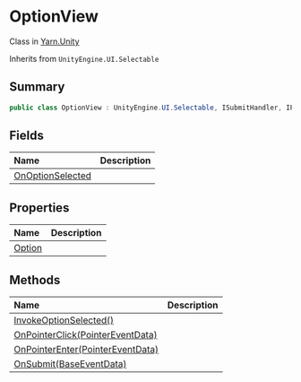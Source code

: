 # OptionView

Class in [Yarn.Unity](/api/csharp/yarn.unity.md)

Inherits from `UnityEngine.UI.Selectable`

## Summary



```csharp
public class OptionView : UnityEngine.UI.Selectable, ISubmitHandler, IPointerClickHandler, IPointerEnterHandler
```

## Fields

|Name|Description|
|:---|:---|
|[OnOptionSelected](/api/csharp/yarn.unity.optionview.onoptionselected.md)||

## Properties

|Name|Description|
|:---|:---|
|[Option](/api/csharp/yarn.unity.optionview.option.md)||

## Methods

|Name|Description|
|:---|:---|
|[InvokeOptionSelected()](/api/csharp/yarn.unity.optionview.invokeoptionselected.md)||
|[OnPointerClick(PointerEventData)](/api/csharp/yarn.unity.optionview.onpointerclick.md)||
|[OnPointerEnter(PointerEventData)](/api/csharp/yarn.unity.optionview.onpointerenter.md)||
|[OnSubmit(BaseEventData)](/api/csharp/yarn.unity.optionview.onsubmit.md)||

